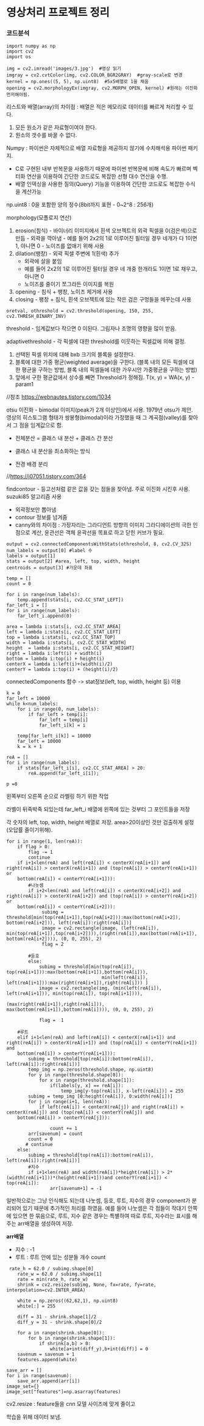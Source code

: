# 영상처리 프로젝트 정리

### 코드분석

```
import numpy as np
import cv2
import os

img = cv2.imread('images/3.jpg')  #영상 읽기
imgray = cv2.cvtColor(img, cv2.COLOR_BGR2GRAY)  #gray-scale로 변경
kernel = np.ones((5, 5), np.uint8)  #5x5배열로 1을 채움 
opening = cv2.morphologyEx(imgray, cv2.MORPH_OPEN, kernel) #원래는 이진화 먼저해야됨.
```

리스트와 배열(array)의 차이점 : 배열은 적은 메모리로 데이터를 빠르게 처리할 수 있다. 

1. 모든 원소가 같은 자료형이여야 한다.
2. 원소의 갯수를 바꿀 수 없다.

Numpy : 파이썬은 자체적으로 배열 자료형을 제공하지 않기에 수치해석용 파이썬 패키지.

- C로 구현된 내부 반복문을 사용하기 때문에 파이썬 반복문에 비해 속도가 빠르며 벡터화 연산을 이용하여 간단한 코드로도 복잡한 선형 대수 연산을 수행.
- 배열 인덱싱을 사용한 질의(Query) 기능을 이용하여 간단한 코드로도 복잡한 수식을 계산가능

np.uint8 : 0을 포함한 양의 정수(8bit까지 표현 - 0~2^8 : 256개)

morphology(모폴로지 연산)

1. erosion(침식) - 바이너리 이미지에서 흰색 오브젝트의 외곽 픽셀을 0(검은색)으로 만듬
   						- 외곽을 깍아냄
   						- 예를 들어 2x2의 1로 이루어진 필터일 경우 네개가 다 1이면 1, 아니면 0
   						- 노이즈를 없애기 위해 사용
2. dilation(팽창) - 외곽 픽셀 주변에 1(흰색) 추가
   - 외곽에 살을 붙임
   - 예를 들어 2x2의 1로 이루어진 필터일 경우 네 개중 한개라도 1이면 1로 채우고, 아니면 0
   - 노이즈를 줄이기 쪼그라든 이미지를 복원
3. opening - 침식 + 팽창, 노이즈 제거에 사용
4. closing - 팽창 + 침식, 흰색 오브젝트에 있는 작은 검은 구멍들을 메꾸는데 사용

```
oretval, othreshold = cv2.threshold(opening, 150, 255, cv2.THRESH_BINARY_INV)
```

threshold - 임계값보다 작으면 0 이된다. 그림자나 조명의 영향을 많이 받음.

adaptivethreshold - 각 픽셀에 대한 threshold를 이웃하는 픽셀값에 의해 결정. 

1. 선택된 픽셀 위치에 대해 bxb 크기의 블록을 설정한다.
2. 블록에 대한 가중 평균(weighted average)을 구한다. (블록 내의 모든 픽셀에 대한 평균을 구하는 방법, 블록 내의  픽셀들에 대한 가우시안 가중평균을 구하는 방법)
3. 앞에서 구한 평균값에서 상수를 빼면 Threshold가 정해짐.  T(x, y) = WA(x, y) - param1

//참조 https://webnautes.tistory.com/1034

otsu 이진화 - bimodal 이미지(peak가 2개 이상인)에서 사용. 1979년 otsu가 제안. 영상의 히스토그램 형태가 쌍봉형(bimodal)이라 가정했을 때 그 계곡점(valley)를 찾아서 그 점을 임계값으로 함.

- 전체분산 =  클래스 내 분산 + 클래스 간 분산

- 클래스 내 분산을 최소화하는 방식
- 전경 배경 분리

//https://j07051.tistory.com/364

findcontour - 등고선처럼 같은 값을 갖는 점들을 찾아냄. 주로 이진화 시킨후 사용. suzuki85 알고리즘 사용

- 외곽정보만 뽑아냄
- contour 정보를 넘겨줌
- canny와의 차이점 : 가장자리는 그라디언트 방향의 이미지 그라디에이션의 극한 인 점으로 계산, 윤관선은 객체 윤곽선을 목표로 하고 닫힌 커브가 필요.

```
output = cv2.connectedComponentsWithStats(othreshold, 8, cv2.CV_32S)
num_labels = output[0] #label 수
labels = output[1]
stats = output[2] #area, left, top, width, height
centroids = output[3] #가운데 좌표

temp = []
count = 0
        
for i in range(num_labels):
    temp.append(stats[i, cv2.CC_STAT_LEFT])
far_left_i = []
for i in range(num_labels):
    far_left_i.append(0)

area = lambda i:stats[i, cv2.CC_STAT_AREA]
left = lambda i:stats[i, cv2.CC_STAT_LEFT]
top = lambda i:stats[i, cv2.CC_STAT_TOP]
width = lambda i:stats[i, cv2.CC_STAT_WIDTH]  
height  = lambda i:stats[i, cv2.CC_STAT_HEIGHT]
right = lambda i:left(i) + width(i)
bottom = lambda i:top(i) + height(i)
centerX = lambda i:left(i)+(width(i)/2)
centerY = lambda i:top(i) + (height(i)/2)
```

connectedComponents 함수 -> stat정보(left, top, width, height 등) 이용
```
k = 0
far_left = 10000
while k<num_labels:
    for i in range(0, num_labels):
        if far_left > temp[i]:
            far_left = temp[i]
            far_left_i[k] = i
            
    temp[far_left_i[k]] = 10000
    far_left = 10000
    k = k + 1        

reA = []
for i in range(num_labels):
    if stats[far_left_i[i], cv2.CC_STAT_AREA] > 20:
        reA.append(far_left_i[i]);
       
p =0
```
왼쪽부터 오른쪽 순으로 라벨링 하기 위한 작업

라벨이 뒤죽박죽 되있는데 far_left_i 배열에 왼쪽에 있는 것부터 그 포인트들을 저장

각 숫자의 left, top, width, height 배열로 저장. area>20이상인 것만 검출하게 설정(오답률 줄이기위해).

```
for i in range(1, len(reA)):
    if flag > 0:
        flag -= 1
        continue
    if i+1<len(reA) and left(reA[i]) < centerX(reA[i+1]) and right(reA[i]) > centerX(reA[i+1]) and (top(reA[i]) > centerY(reA[i+1]) or
    bottom(reA[i]) < centerY(reA[i+1])):
        #나눗셈
        if i+2<len(reA) and left(reA[i]) < centerX(reA[i+2]) and right(reA[i]) > centerX(reA[i+2]) and (top(reA[i]) > centerY(reA[i+2]) or
    bottom(reA[i]) < centerY(reA[i+2])):
             subimg = threshold[min(top(reA[i+1]),top(reA[i+2])):max(bottom(reA[i+2]), bottom(reA[i+2])), left(reA[i]):right(reA[i])]
             image = cv2.rectangle(image, (left(reA[i]), min(top(reA[i+1]),top(reA[i+2]))),(right(reA[i]),max(bottom(reA[i+1]), bottom(reA[i+2]))), (0, 0, 255), 2)
             flag = 2
             
        #등호
        else:
            subimg = threshold[min(top(reA[i]), top(reA[i+1])):max(bottom(reA[i+1]),bottom(reA[i])), 
                                   min(left(reA[i]), left(reA[i+1])):max(right(reA[i+1]),right(reA[i])) ]
            image = cv2.rectangle(img, (min(left(reA[i]), left(reA[i+1])), min(top(reA[i]), top(reA[i+1]))),
                                     (max(right(reA[i+1]),right(reA[i])), max(bottom(reA[i+1]),bottom(reA[i]))), (0, 0, 255), 2)
            
            flag =  1
            
    #루트
    elif i+1<len(reA) and left(reA[i]) < centerX(reA[i+1]) and right(reA[i]) > centerX(reA[i+1]) and (top(reA[i]) < centerY(reA[i+1]) and
    bottom(reA[i]) > centerY(reA[i+1])):
        subimg = threshold[top(reA[i]):bottom(reA[i]), left(reA[i]):right(reA[i])]
        temp_img = np.zeros(threshold.shape, np.uint8)
        for y in range(threshold.shape[0]):
            for x in range(threshold.shape[1]):
                if(labels[y, x] == reA[i]):
                    temp_img[y-top(reA[i]), x-left(reA[i])] = 255
        subimg = temp_img [0:height(reA[i]), 0:width(reA[i])]
        for j in range(i+1, len(reA)):
            if left(reA[i]) < centerX(reA[j]) and right(reA[i]) > centerX(reA[j]) and (top(reA[i]) < centerY(reA[j]) and
    bottom(reA[i]) > centerY(reA[j])):
               
                count += 1
        arr[savenum] = count
        count = 0
       # continue
    else:
        subimg = threshold[top(reA[i]):bottom(reA[i]), left(reA[i]):right(reA[i])]
        #지수
        if i+1<len(reA) and width(reA[i])*height(reA[i]) > 2*(width(reA[i+1]))*(height(reA[i+1]))and centerY(reA[i+1]) < top(reA[i]):
                arr[savenum+1] = -1
```

일반적으로는 그냥 인식해도 되는데 나눗셈, 등호, 루트, 지수의 경우 component가 분리되어 있기 때문에 추가적인 처리를 하였음. 예를 들어 나눗셈은 각 점들이 작대기 안쪽에 있으면 한 묶음으로, 루트, 지수 같은 경우는 특별하여 따로 루트, 지수라는 표시를 해주는 arr배열을 생성하여 저장.

**arr배열**
- 지수 : -1
- 루트 : 루트 안에 있는 성분들 개수 count
```
 rate_h = 62.0 / subimg.shape[0] 
    rate_w = 62.0 / subimg.shape[1] 
    rate = min(rate_h, rate_w)
    shrink = cv2.resize(subimg, None, fx=rate, fy=rate, interpolation=cv2.INTER_AREA)

    white = np.zeros((62,62,1), np.uint8)
    white[:] = 255

    diff = 31 - shrink.shape[1]/2
    diff_y = 31 - shrink.shape[0]/2

    for a in range(shrink.shape[0]):
        for b in range(shrink.shape[1]):
            if shrink[a,b] > 0:
                white[a+int(diff_y),b+int(diff)] = 0
    savenum = savenum + 1 
    features.append(white)

save_arr = []
for i in range(savenum):
    save_arr.append(arr[i])
image_set={}
image_set["features"]=np.asarray(features)
```

cv2.resize : feature들을 cnn 모델 사이즈에 맞게 줄이고 

학습을 위해 데이터 보냄.